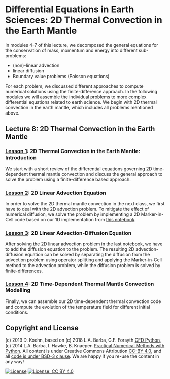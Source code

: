 # Differential Equations in Earth Sciences: 2D Thermal Convection in the Earth Mantle

In modules 4-7 of this lecture, we decomposed the general equations for the conservation of mass, 
momentum and energy into different sub-problems:

- (non)-linear advection
- linear diffusion
- Boundary value problems (Poisson equations)

For each problem, we discussed different approaches to compute numerical solutions using the finite-difference 
approach. In the following modules we will assemble the individual problems to more complex differential equations 
related to earth science. We begin with 2D thermal convection in the earth mantle, which includes all problems 
mentioned above.

## Lecture 8: 2D Thermal Convection in the Earth Mantle

### [Lesson 1](http://nbviewer.ipython.org/urls/github.com/daniel-koehn/Differential-equations-earth-system/tree/master/08_Convection_2D/01_2D_Mantle_Convection_intro.ipynb): 2D Thermal Convection in the Earth Mantle: Introduction
 
We start with a short review of the differential equations governing 2D time-dependent thermal mantle convection and 
discuss the general approach to solve the problem using a finite-difference based approach.

### [Lesson 2](http://nbviewer.ipython.org/urls/github.com/daniel-koehn/Differential-equations-earth-system/tree/master/08_Convection_2D/02_2D_Linear_Advection.ipynb): 2D Linear Advection Equation
 
In order to solve the 2D thermal mantle convection in the next class, we first have to deal with the 2D advection problem. 
To mitigate the effect of numerical diffusion, we solve the problem by implementing a 2D Marker-in-Cell code based on our 1D implementation from 
[this notebook](https://nbviewer.jupyter.org/github/daniel-koehn/Differential-equations-earth-system/blob/master/04_Advection_1D/03_Numerical_Diffusion.ipynb).

### [Lesson 3](http://nbviewer.ipython.org/urls/github.com/daniel-koehn/Differential-equations-earth-system/tree/master/08_Convection_2D/03_2D_Linear_Advection_Diffusion.ipynb): 2D Linear Advection-Diffusion Equation

After solving the 2D linear advection problem in the last notebook, we have to add the diffusion equation to the problem. The resulting 2D advection-diffusion 
equation can be solved by separating the diffusion from the advection problem using operator splitting and applying the Marker-in-Cell method to the advection 
problem, while the diffusion problem is solved by finite-differences.

### [Lesson 4](http://nbviewer.ipython.org/urls/github.com/daniel-koehn/Differential-equations-earth-system/tree/master/08_Convection_2D/04_2D_Thermal_Mantle_Convection.ipynb): 2D Time-Dependent Thermal Mantle Convection Modelling

Finally, we can assemble our 2D time-dependent thermal convection code and compute the evolution of the temperature field for different initial conditions.

## Copyright and License

(c) 2019 D. Koehn, based on (c) 2018 L.A. Barba, G.F. Forsyth [CFD Python](https://github.com/barbagroup/CFDPython#cfd-python), (c) 2014 L.A. Barba, I. Hawke, B. Knaepen [Practical Numerical Methods with Python](https://github.com/numerical-mooc/numerical-mooc#practical-numerical-methods-with-python).
All content is under Creative Commons Attribution [CC-BY 4.0](https://creativecommons.org/licenses/by/4.0/legalcode.txt), and all [code is under BSD-3 clause](https://github.com/engineersCode/EngComp/blob/master/LICENSE). We are happy if you re-use the content in any way!

[![License](https://img.shields.io/badge/License-BSD%203--Clause-blue.svg)](https://opensource.org/licenses/BSD-3-Clause) [![License: CC BY 4.0](https://img.shields.io/badge/License-CC%20BY%204.0-lightgrey.svg)](https://creativecommons.org/licenses/by/4.0/)
